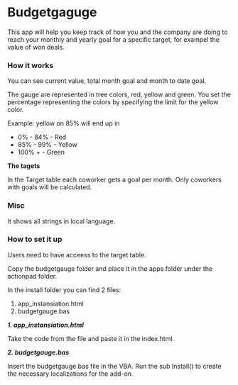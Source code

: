 
# Budgetgaguge
This app will help you keep track of how you and the company are doing to reach your monthly and yearly goal for a specific target, for exampel the value of won deals.

### How it works
You can see current value, total month goal and month to date goal.

The gauge are represented in tree colors, red, yellow and green. You set the percentage representing the colors by specifying the limit for the yellow color.

Example: yellow on 85% will end up in 

* 0% - 84% - Red
* 85% - 99% - Yellow
* 100% + - Green

**The tagets**

In the Target table each coworker gets a goal per month. Only coworkers with goals will be calculated.

### Misc
It shows all strings in local language.

### How to set it up
Users need to have acceess to the target table.

Copy the budgetgauge folder and place it in the apps folder under the actionpad folder.

In the install folder you can find 2 files:

1. app_instansiation.html
2. budgetgauge.bas

***1. app_instansiation.html***

Take the code from the file and paste it in the index.html.

***2. budgetgauge.bas***

Insert the budgetgauge.bas file in the VBA. Run the sub Install() to create the necessary localizations for the add-on.



